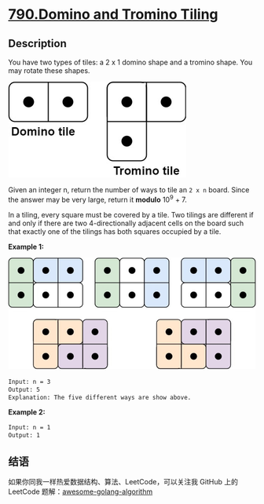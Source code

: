 # [790.Domino and Tromino Tiling][title]

## Description
You have two types of tiles: a 2 x 1 domino shape and a tromino shape. You may rotate these shapes.  

![shape](./lc-domino.jpg)

Given an integer n, return the number of ways to tile an `2 x n` board. Since the answer may be very large, return it **modulo** 10<sup>9</sup> + 7.

In a tiling, every square must be covered by a tile. Two tilings are different if and only if there are two 4-directionally adjacent cells on the board such that exactly one of the tilings has both squares occupied by a tile.

**Example 1:**  

![example1](./lc-domino1.jpg)

```
Input: n = 3
Output: 5
Explanation: The five different ways are show above.
```


**Example 2:**

```
Input: n = 1
Output: 1
```

## 结语

如果你同我一样热爱数据结构、算法、LeetCode，可以关注我 GitHub 上的 LeetCode 题解：[awesome-golang-algorithm][me]

[title]: https://leetcode.com/problems/domino-and-tromino-tiling/
[me]: https://github.com/Golang-Solutions/awesome-golang-algorithm
